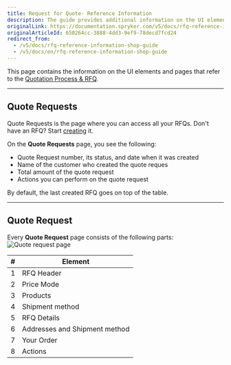 ```yaml
---
title: Request for Quote- Reference Information
description: The guide provides additional information on the UI elements you see on the Quote Requests pages.
originalLink: https://documentation.spryker.com/v5/docs/rfq-reference-information-shop-guide
originalArticleId: 650264cc-3888-4dd3-9ef9-78decd7fcd24
redirect_from:
  - /v5/docs/rfq-reference-information-shop-guide
  - /v5/docs/en/rfq-reference-information-shop-guide
---
```


This page contains the information on the UI elements and pages that refer to the [Quotation Process & RFQ](https://documentation.spryker.com/v5/docs/en/quotation-process).
***
## Quote Requests
Quote Requests is the page where you can access all your RFQs. Don't have an RFQ? Start [creating](/docs/scos/user/user-guides/202005.0/shop-user-guide/shop-guide-customer-account/shop-guide-quote-requests/shop-guide-creating-a-request-for-quote.html) it.

On the **Quote Requests** page, you see the following:

* Quote Request number, its status, and date when it was created
* Name of the customer who created the quote reques
* Total amount of the quote request
* Actions you can perform on the quote request 

By default, the last created RFQ goes on top of the table.
***
## Quote Request

Every **Quote Request** page consists of the following parts:
![Quote request page](https://spryker.s3.eu-central-1.amazonaws.com/docs/User+Guides/Shop+User+Guides/RFQ/Shop+Guide+-+Request+for+Quote:+Reference+Information/create-rfq.png) 

| # | Element |
|---|---|
| 1 | RFQ Header |
| 2 | Price Mode |
| 3 | Products | 
| 4 | Shipment method  |
| 5 | RFQ Details | 
| 6 | Addresses and Shipment method | 
| 7 | Your Order | 
| 8 | Actions |

<!-- Last review date: Aug 1, 2019 -->
